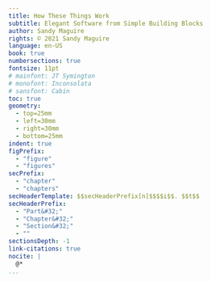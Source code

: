 ```yaml
---
title: How These Things Work
subtitle: Elegant Software from Simple Building Blocks
author: Sandy Maguire
rights: © 2021 Sandy Maguire
language: en-US
book: true
numbersections: true
fontsize: 11pt
# mainfont: JT Symington
# monofont: Inconsolata
# sansfont: Cabin
toc: true
geometry:
  - top=25mm
  - left=30mm
  - right=30mm
  - bottom=25mm
indent: true
figPrefix:
  - "figure"
  - "figures"
secPrefix:
  - "chapter"
  - "chapters"
secHeaderTemplate: $$secHeaderPrefix[n]$$$$i$$. $$t$$
secHeaderPrefix:
  - "Part&#32;"
  - "Chapter&#32;"
  - "Section&#32;"
  - ""
sectionsDepth: -1
link-citations: true
nocite: |
  @*
...
```

